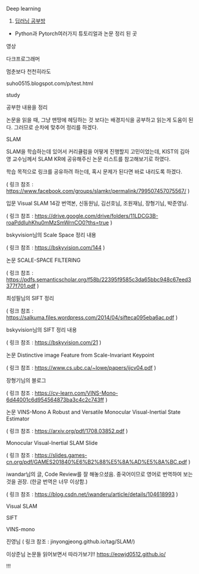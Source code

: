 Deep learning
1. [딥러닝 공부방](deep-learning-study.tistory.com/category/Python/%ED%8C%8C%EC%9D%B4%EC%8D%AC%20OpenCV%20%EA%B3%B5%EB%B6%80)
- Python과 Pytorch여러가지 튜토리얼과 논문 정리 된 곳


영상

다크프로그래머

멈춘보다 천천히라도

suho0515.blogspot.com/p/test.html

study


공부한 내용을 정리


논문을 읽을 때, 그냥 맨땅에 헤딩하는 것 보다는 배경지식을 공부하고 읽는게 도움이 된다.
그러므로 순차에 맞추어 정리를 하겠다.



SLAM

SLAM을 학습하는데 있어서 커리큘럼을 어떻게 진행할지 고민이었는데, KIST의 김아영 교수님께서 SLAM KR에 공유해주신 논문 리스트를 참고해보기로 하였다.

학습 목적으로 링크를 공유하려 하는데, 혹시 문제가 된다면 바로 내리도록 하겠다.

( 링크 참조 : https://www.facebook.com/groups/slamkr/permalink/799507457075567/ )

입문 Visual SLAM 14강 번역본, 신동원님, 김선호님, 조원재님, 장형기님, 박준영님.

( 링크 참조 : https://drive.google.com/drive/folders/11LDCG3B-roaPddIuhKhu0mMzSmWrnCO0?ths=true )

bskyvision님의 Scale Space 정리 내용

( 링크 참조 : https://bskyvision.com/144 )

논문 SCALE-SPACE FILTERING

( 링크 참조 : https://pdfs.semanticscholar.org/f58b/22395f9585c3da65bbc948c67eed3377f701.pdf )

최성필님의 SIFT 정리

( 링크 참조 : https://salkuma.files.wordpress.com/2014/04/sifteca095eba6ac.pdf )

bskyvision님의 SIFT 정리 내용

( 링크 참조 : https://bskyvision.com/21 )

논문 Distinctive image Feature from Scale-Invariant Keypoint

( 링크 참조 : https://www.cs.ubc.ca/~lowe/papers/ijcv04.pdf )

장형기님의 블로그

( 링크 참조 : https://cv-learn.com/VINS-Mono-6d44001c6d954564873ba3c4c2c743ff )

논문 VINS-Mono A Robust and Versatile Monocular Visual-Inertial State Estimator

( 링크 참조 : https://arxiv.org/pdf/1708.03852.pdf )

Monocular Visual-Inertial SLAM Slide

( 링크 참조 : https://slides.games-cn.org/pdf/GAMES201840%E6%B2%88%E5%8A%AD%E5%8A%BC.pdf )

iwandar님의 글, Code Review를 잘 해놓으셨음. 중국어이므로 영어로 번역하여 보는 것을 권장. (한글 번역은 너무 이상함.)

( 링크 참조 : https://blog.csdn.net/iwanderu/article/details/104618993 )

Visual SLAM

SIFT

VINS-mono

 진영님
( 링크 참조 : jinyongjeong.github.io/tag/SLAM/)

이상준님 논문들 읽어보면서 따라가보기!!
https://eowjd0512.github.io/




!!!

